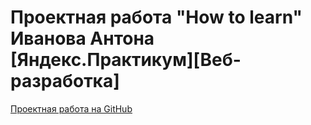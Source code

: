 # Проектная работа "How to learn" Иванова Антона [Яндекс.Практикум][Веб-разработка]


[Проектная работа на GitHub](tonyray21k.github.io/how-to-learn/)
